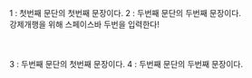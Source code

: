 1 : 첫번째 문단의 첫번째 문장이다.
2 : 두번째 문단의 두번째 문장이다.  
강제개행을 위해 스페이스바 두번을 입력한다!  
</br>
</br>
</br>
3 : 두번째 문단의 첫번째 문장이다.
4 : 두번째 문단의 두번째 문장이다.

